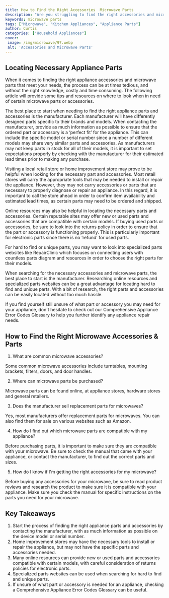 ```yaml
---
title: How to Find the Right Accessories  Microwave Parts
description: "Are you struggling to find the right accessories and microwave parts Check out our article to learn the importance of choosing quality parts and where to shop for the best products"
keywords: microwave parts
tags: ["Microwave", "Kitchen Appliances", "Appliance Parts"]
author: Curtis
categories: ["Household Appliances"]
cover: 
 image: /img/microwave/97.webp
 alt: 'Accessories and Microwave Parts'
---
```

## Locating Necessary Appliance Parts
When it comes to finding the right appliance accessories and microwave parts that meet your needs, the process can be at times tedious, and without the right knowledge, costly and time consuming. The following article will provide some tips and resources on where to look when in need of certain microwave parts or accessories. 

The best place to start when needing to find the right appliance parts and accessories is the manufacturer. Each manufacturer will have differently designed parts specific to their brands and models. When contacting the manufacturer, provide as much information as possible to ensure that the ordered part or accessory is a ‘perfect fit’ for the appliance. This can include the specific model or serial number since a number of different models may share very similar parts and accessories. As manufacturers may not keep parts in stock for all of their models, it is important to set expectations properly by checking with the manufacturer for their estimated lead times prior to making any purchase. 

Visiting a local retail store or home improvement store may prove to be helpful when looking for the necessary part and accessories. Most retail stores will carry the appropriate tools that may be needed to install or repair the appliance. However, they may not carry accessories or parts that are necessary to properly diagnose or repair an appliance. In this regard, it is important to call the store ahead in order to confirm item availability and estimated lead times, as certain parts may need to be ordered and shipped. 

Online resources may also be helpful in locating the necessary parts and accessories. Certain reputable sites may offer new or used parts and accessories that are compatible with certain models. If buying used parts or accessories, be sure to look into the returns policy in order to ensure that the part or accessory is functioning properly. This is particularly important for electronic parts since there is no ‘refund’ for used parts. 

For hard to find or unique parts, you may want to look into specialized parts websites like RepairClinic which focuses on connecting users with countless parts diagram and resources in order to choose the right parts for their models. 

When searching for the necessary accessories and microwave parts, the best place to start is the manufacturer. Researching online resources and specialized parts websites can be a great advantage for locating hard to find and unique parts. With a bit of research, the right parts and accessories can be easily located without too much hassle. 

If you find yourself still unsure of what part or accessory you may need for your appliance, don't hesitate to check out our Comprehensive Appliance Error Codes Glossary to help you further identify any appliance repair needs.

## How to Find the Right Microwave Accessories & Parts

1. What are common microwave accessories?

Some common microwave accessories include turntables, mounting brackets, filters, doors, and door handles.

2. Where can microwave parts be purchased?

Microwave parts can be found online, at appliance stores, hardware stores and general retailers. 

3. Does the manufacturer sell replacement parts for microwaves?

Yes, most manufacturers offer replacement parts for microwaves. You can also find them for sale on various websites such as Amazon.

4. How do I find out which microwave parts are compatible with my appliance?

Before purchasing parts, it is important to make sure they are compatible with your microwave. Be sure to check the manual that came with your appliance, or contact the manufacturer, to find out the correct parts and sizes.

5. How do I know if I'm getting the right accessories for my microwave?

Before buying any accessories for your microwave, be sure to read product reviews and research the product to make sure it is compatible with your appliance. Make sure you check the manual for specific instructions on the parts you need for your microwave.

## Key Takeaways
1. Start the process of finding the right appliance parts and accessories by contacting the manufacturer, with as much information as possible on the device model or serial number.
2. Home improvement stores may have the necessary tools to install or repair the appliance, but may not have the specific parts and accessories needed.
3. Many online resources can provide new or used parts and accessories compatible with certain models, with careful consideration of returns policies for electronic parts. 
4. Specialized parts websites can be used when searching for hard to find and unique parts. 
5. If unsure of what part or accessory is needed for an appliance, checking a Comprehensive Appliance Error Codes Glossary can be useful.
